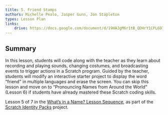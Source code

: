 ```yaml
---
title: 5. Friend Stamps
authors: Michelle Pealo, Jasper Gunn, Jon Stapleton
types: Lesson Plan
links:
    drive: https://docs.google.com/document/d/19HAJgM6r1tB_QDHrY1CPL6D7Sm7gSIVUJDyBnS3FBjI/edit#heading=h.joty0v63l5oi
---
```


## Summary

In this lesson, students will code along with the teacher as they learn about recording and playing sounds, changing costumes, and broadcasting events to trigger actions in a Scratch program. Guided by the teacher, students will modify an interactive starter project to display the word “friend” in multiple languages and erase the screen. You can skip this lesson and move on to “Pronouncing Names from Around the World” (Lesson 6) if students have already mastered these Scratch coding skills.

Lesson 5 of 7 in the [What’s in a Name? Lesson Sequence](/library/browse/scratch-identity-packs/whats-in-a-name), as part of the [Scratch Identity Packs](/library/browse/scratch-identity-packs) project.